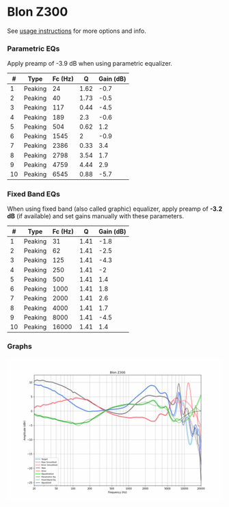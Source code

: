 # Blon Z300
See [usage instructions](https://github.com/jaakkopasanen/AutoEq#usage) for more options and info.

### Parametric EQs
Apply preamp of -3.9 dB when using parametric equalizer.

|   # | Type    |   Fc (Hz) |    Q |   Gain (dB) |
|-----|---------|-----------|------|-------------|
|   1 | Peaking |        24 | 1.62 |        -0.7 |
|   2 | Peaking |        40 | 1.73 |        -0.5 |
|   3 | Peaking |       117 | 0.44 |        -4.5 |
|   4 | Peaking |       189 | 2.3  |        -0.6 |
|   5 | Peaking |       504 | 0.62 |         1.2 |
|   6 | Peaking |      1545 | 2    |        -0.9 |
|   7 | Peaking |      2386 | 0.33 |         3.4 |
|   8 | Peaking |      2798 | 3.54 |         1.7 |
|   9 | Peaking |      4759 | 4.44 |         2.9 |
|  10 | Peaking |      6545 | 0.88 |        -5.7 |

### Fixed Band EQs
When using fixed band (also called graphic) equalizer, apply preamp of **-3.2 dB** (if available) and set gains manually with these parameters.

|   # | Type    |   Fc (Hz) |    Q |   Gain (dB) |
|-----|---------|-----------|------|-------------|
|   1 | Peaking |        31 | 1.41 |        -1.8 |
|   2 | Peaking |        62 | 1.41 |        -2.5 |
|   3 | Peaking |       125 | 1.41 |        -4.3 |
|   4 | Peaking |       250 | 1.41 |        -2   |
|   5 | Peaking |       500 | 1.41 |         1.4 |
|   6 | Peaking |      1000 | 1.41 |         1.8 |
|   7 | Peaking |      2000 | 1.41 |         2.6 |
|   8 | Peaking |      4000 | 1.41 |         1.7 |
|   9 | Peaking |      8000 | 1.41 |        -4.5 |
|  10 | Peaking |     16000 | 1.41 |         1.4 |

### Graphs
![](./Blon%20Z300.png)
